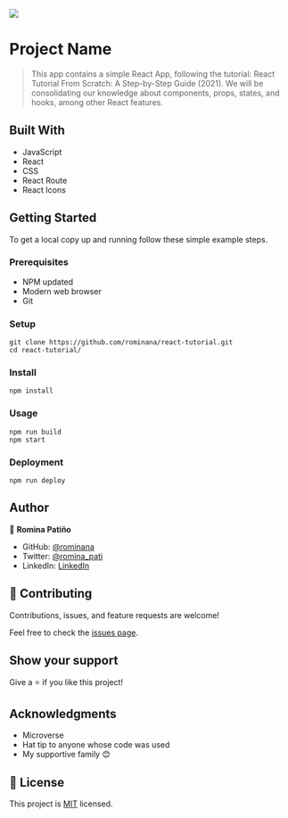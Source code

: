 ![](https://img.shields.io/badge/Microverse-blueviolet)

# Project Name

> This app contains a simple React App, following the tutorial: React Tutorial From Scratch: A Step-by-Step Guide (2021). We will be consolidating our knowledge about components, props, states, and hooks, among other React features. 


## Built With

- JavaScript
- React
- CSS
- React Route
- React Icons


## Getting Started

To get a local copy up and running follow these simple example steps.

### Prerequisites

 - NPM updated
 - Modern web browser
 - Git
### Setup

    git clone https://github.com/rominana/react-tutorial.git
    cd react-tutorial/
### Install

    npm install
### Usage

    npm run build
    npm start
### Deployment

    npm run deploy


## Author

👤 **Romina Patiño**

- GitHub: [@rominana](https://github.com/rominana)
- Twitter: [@romina_pati](https://twitter.com/romina_pati)
- LinkedIn: [LinkedIn](https://linkedin.com/in/romina-patino)


## 🤝 Contributing

Contributions, issues, and feature requests are welcome!

Feel free to check the [issues page](../../issues/).

## Show your support

Give a ⭐️ if you like this project!

## Acknowledgments

- Microverse
- Hat tip to anyone whose code was used
- My supportive family 😊

## 📝 License

This project is [MIT](./MIT.md) licensed.
